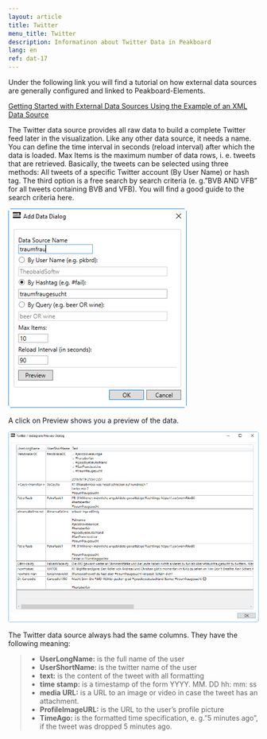 ```yaml
---
layout: article
title: Twitter
menu_title: Twitter
description: Informatinon about Twitter Data in Peakboard
lang: en
ref: dat-17
---
```

Under the following link you will find a tutorial on how external data sources are generally configured and linked to Peakboard-Elements.

[Getting Started with External Data Sources Using the Example of an XML Data Source]()

The Twitter data source provides all raw data to build a complete Twitter feed later in the visualization. Like any other data source, it needs a name. You can define the time interval in seconds (reload interval) after which the data is loaded. Max Items is the maximum number of data rows, i. e. tweets that are retrieved.
Basically, the tweets can be selected using three methods: All tweets of a specific Twitter account (By User Name) or hash tag. The third option is a free search by search criteria (e. g.”BVB AND VFB” for all tweets containing BVB and VFB). You will find a good guide to the search criteria here.

![image_1](/assets/images/Data_Sources/Twitter/Twitter01.png)

A click on Preview shows you a preview of the data.

![image_1](/assets/images/Data_Sources/Twitter/Twitter02.png)

The Twitter data source always had the same columns. They have the following meaning:

> *	**UserLongName:** is the full name of the user
> *	**UserShortName:** is the twitter name of the user
> *	**text:** is the content of the tweet with all formatting
> *	**time stamp:** is a timestamp of the form YYYY. MM. DD hh: mm: ss
> *	**media URL:** is a URL to an image or video in case the tweet has an attachment.
> *	**ProfileImageURL:** is the URL to the user’s profile picture
> *	**TimeAgo:** is the formatted time specification, e. g.”5 minutes ago”, if the tweet was dropped 5 minutes ago.
